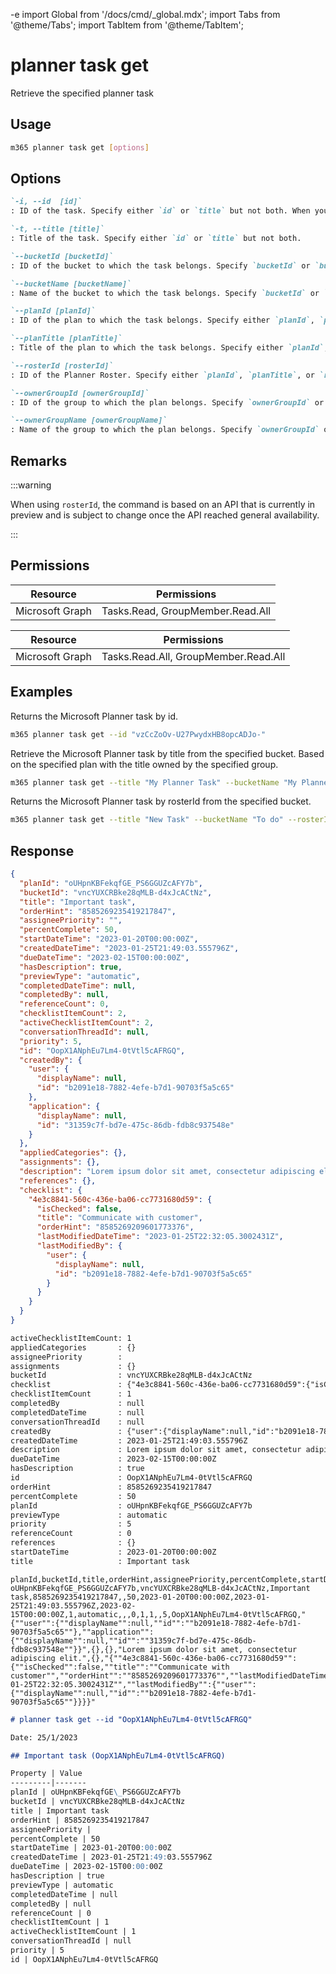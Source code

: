 -e <!-- DISCLAIMER: All secrets, passwords, and sensitive values in this document are examples only and not real credentials. -->
import Global from '/docs/cmd/_global.mdx';
import Tabs from '@theme/Tabs';
import TabItem from '@theme/TabItem';

# planner task get

Retrieve the specified planner task

## Usage

```sh
m365 planner task get [options]
```

## Options

```md definition-list
`-i, --id  [id]`
: ID of the task. Specify either `id` or `title` but not both. When you specify the task ID, you no longer need to provide the information for `bucket`, `plan`, and `ownerGroup`.

`-t, --title [title]`
: Title of the task. Specify either `id` or `title` but not both.

`--bucketId [bucketId]`
: ID of the bucket to which the task belongs. Specify `bucketId` or `bucketName` when using `title`.

`--bucketName [bucketName]`
: Name of the bucket to which the task belongs. Specify `bucketId` or `bucketName` when using `title`.

`--planId [planId]`
: ID of the plan to which the task belongs. Specify either `planId`, `planTitle`, or `rosterId` when using `bucketName`.

`--planTitle [planTitle]`
: Title of the plan to which the task belongs. Specify either `planId`, `planTitle`, or `rosterId` when using `bucketName`.

`--rosterId [rosterId]`
: ID of the Planner Roster. Specify either `planId`, `planTitle`, or `rosterId` when using `bucketName`.

`--ownerGroupId [ownerGroupId]`
: ID of the group to which the plan belongs. Specify `ownerGroupId` or `ownerGroupName` when using `planTitle`.

`--ownerGroupName [ownerGroupName]`
: Name of the group to which the plan belongs. Specify `ownerGroupId` or `ownerGroupName` when using `planTitle`.
```

<Global />

## Remarks

:::warning

When using `rosterId`, the command is based on an API that is currently in preview and is subject to change once the API reached general availability.

:::

## Permissions

<Tabs>
  <TabItem value="Delegated">

  | Resource        | Permissions                      |
  |-----------------|----------------------------------|
  | Microsoft Graph | Tasks.Read, GroupMember.Read.All |

  </TabItem>
  <TabItem value="Application">

  | Resource        | Permissions                          |
  |-----------------|--------------------------------------|
  | Microsoft Graph | Tasks.Read.All, GroupMember.Read.All |

  </TabItem>
</Tabs>

## Examples

Returns the Microsoft Planner task by id.

```sh
m365 planner task get --id "vzCcZoOv-U27PwydxHB8opcADJo-"
```

Retrieve the Microsoft Planner task by title from the specified bucket. Based on the specified plan with the title owned by the specified group.

```sh
m365 planner task get --title "My Planner Task" --bucketName "My Planner Bucket" --planTitle "My Planner Plan" --ownerGroupName "My Planner Group"
```

Returns the Microsoft Planner task by rosterId from the specified bucket.

```sh
m365 planner task get --title "New Task" --bucketName "To do" --rosterId "8bc07d47-c06f-41e1-8f00-1c113c8f6067"
```

## Response

<Tabs>
  <TabItem value="JSON">

  ```json
  {
    "planId": "oUHpnKBFekqfGE_PS6GGUZcAFY7b",
    "bucketId": "vncYUXCRBke28qMLB-d4xJcACtNz",
    "title": "Important task",
    "orderHint": "8585269235419217847",
    "assigneePriority": "",
    "percentComplete": 50,
    "startDateTime": "2023-01-20T00:00:00Z",
    "createdDateTime": "2023-01-25T21:49:03.555796Z",
    "dueDateTime": "2023-02-15T00:00:00Z",
    "hasDescription": true,
    "previewType": "automatic",
    "completedDateTime": null,
    "completedBy": null,
    "referenceCount": 0,
    "checklistItemCount": 2,
    "activeChecklistItemCount": 2,
    "conversationThreadId": null,
    "priority": 5,
    "id": "OopX1ANphEu7Lm4-0tVtl5cAFRGQ",
    "createdBy": {
      "user": {
        "displayName": null,
        "id": "b2091e18-7882-4efe-b7d1-90703f5a5c65"
      },
      "application": {
        "displayName": null,
        "id": "31359c7f-bd7e-475c-86db-fdb8c937548e"
      }
    },
    "appliedCategories": {},
    "assignments": {},
    "description": "Lorem ipsum dolor sit amet, consectetur adipiscing elit.",
    "references": {},
    "checklist": {
      "4e3c8841-560c-436e-ba06-cc7731680d59": {
        "isChecked": false,
        "title": "Communicate with customer",
        "orderHint": "8585269209601773376",
        "lastModifiedDateTime": "2023-01-25T22:32:05.3002431Z",
        "lastModifiedBy": {
          "user": {
            "displayName": null,
            "id": "b2091e18-7882-4efe-b7d1-90703f5a5c65"
          }
        }
      }
    }
  }
  ```

  </TabItem>
  <TabItem value="Text">

  ```txt
  activeChecklistItemCount: 1
  appliedCategories       : {}
  assigneePriority        :
  assignments             : {}
  bucketId                : vncYUXCRBke28qMLB-d4xJcACtNz
  checklist               : {"4e3c8841-560c-436e-ba06-cc7731680d59":{"isChecked":false,"title":"Communicate with customer","orderHint":"8585269209601773376","lastModifiedDateTime":"2023-01-25T22:32:05.3002431Z","lastModifiedBy":{"user":{"displayName":null,"id":"b2091e18-7882-4efe-b7d1-90703f5a5c65"}}}}
  checklistItemCount      : 1
  completedBy             : null
  completedDateTime       : null
  conversationThreadId    : null
  createdBy               : {"user":{"displayName":null,"id":"b2091e18-7882-4efe-b7d1-90703f5a5c65"},"application":{"displayName":null,"id":"31359c7f-bd7e-475c-86db-fdb8c937548e"}}
  createdDateTime         : 2023-01-25T21:49:03.555796Z
  description             : Lorem ipsum dolor sit amet, consectetur adipiscing elit.
  dueDateTime             : 2023-02-15T00:00:00Z
  hasDescription          : true
  id                      : OopX1ANphEu7Lm4-0tVtl5cAFRGQ
  orderHint               : 8585269235419217847
  percentComplete         : 50
  planId                  : oUHpnKBFekqfGE_PS6GGUZcAFY7b
  previewType             : automatic
  priority                : 5
  referenceCount          : 0
  references              : {}
  startDateTime           : 2023-01-20T00:00:00Z
  title                   : Important task
  ```

  </TabItem>
  <TabItem value="CSV">

  ```csv
  planId,bucketId,title,orderHint,assigneePriority,percentComplete,startDateTime,createdDateTime,dueDateTime,hasDescription,previewType,completedDateTime,completedBy,referenceCount,checklistItemCount,activeChecklistItemCount,conversationThreadId,priority,id,createdBy,appliedCategories,assignments,description,references,checklist
  oUHpnKBFekqfGE_PS6GGUZcAFY7b,vncYUXCRBke28qMLB-d4xJcACtNz,Important task,8585269235419217847,,50,2023-01-20T00:00:00Z,2023-01-25T21:49:03.555796Z,2023-02-15T00:00:00Z,1,automatic,,,0,1,1,,5,OopX1ANphEu7Lm4-0tVtl5cAFRGQ,"{""user"":{""displayName"":null,""id"":""b2091e18-7882-4efe-b7d1-90703f5a5c65""},""application"":{""displayName"":null,""id"":""31359c7f-bd7e-475c-86db-fdb8c937548e""}}",{},{},"Lorem ipsum dolor sit amet, consectetur adipiscing elit.",{},"{""4e3c8841-560c-436e-ba06-cc7731680d59"":{""isChecked"":false,""title"":""Communicate with customer"",""orderHint"":""8585269209601773376"",""lastModifiedDateTime"":""2023-01-25T22:32:05.3002431Z"",""lastModifiedBy"":{""user"":{""displayName"":null,""id"":""b2091e18-7882-4efe-b7d1-90703f5a5c65""}}}}"
  ```

  </TabItem>
  <TabItem value="Markdown">

  ```md
  # planner task get --id "OopX1ANphEu7Lm4-0tVtl5cAFRGQ"

  Date: 25/1/2023

  ## Important task (OopX1ANphEu7Lm4-0tVtl5cAFRGQ)

  Property | Value
  ---------|-------
  planId | oUHpnKBFekqfGE\_PS6GGUZcAFY7b
  bucketId | vncYUXCRBke28qMLB-d4xJcACtNz
  title | Important task
  orderHint | 8585269235419217847
  assigneePriority |
  percentComplete | 50
  startDateTime | 2023-01-20T00:00:00Z
  createdDateTime | 2023-01-25T21:49:03.555796Z
  dueDateTime | 2023-02-15T00:00:00Z
  hasDescription | true
  previewType | automatic
  completedDateTime | null
  completedBy | null
  referenceCount | 0
  checklistItemCount | 1
  activeChecklistItemCount | 1
  conversationThreadId | null
  priority | 5
  id | OopX1ANphEu7Lm4-0tVtl5cAFRGQ
  ```

  </TabItem>
</Tabs>
